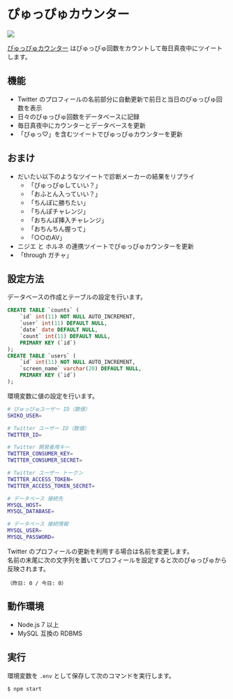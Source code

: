 ぴゅっぴゅカウンター
====================

[![][dependencies-badge]][dependencies-link]

[ぴゅっぴゅカウンター](https://xn--y2wx43a.chitoku.jp) はぴゅっぴゅ回数をカウントして毎日真夜中にツイートします。

## 機能

- Twitter のプロフィールの名前部分に自動更新で前日と当日のぴゅっぴゅ回数を表示
- 日々のぴゅっぴゅ回数をデータベースに記録
- 毎日真夜中にカウンターとデータベースを更新
- 「ぴゅっ♡」を含むツイートでぴゅっぴゅカウンターを更新

## おまけ

- だいたい以下のようなツイートで診断メーカーの結果をリプライ
  - 「ぴゅっぴゅしていい？」
  - 「おふとん入っていい？」
  - 「ちんぽに勝ちたい」
  - 「ちんぽチャレンジ」
  - 「おちんぽ挿入チャレンジ」
  - 「おちんちん握って」
  - 「○○のAV」
- ニジエ と ホルネ の連携ツイートでぴゅっぴゅカウンターを更新
- 「through ガチャ」

## 設定方法

データベースの作成とテーブルの設定を行います。

```sql
CREATE TABLE `counts` (
    `id` int(11) NOT NULL AUTO_INCREMENT,
    `user` int(11) DEFAULT NULL,
    `date` date DEFAULT NULL,
    `count` int(11) DEFAULT NULL,
    PRIMARY KEY (`id`)
);
CREATE TABLE `users` (
    `id` int(11) NOT NULL AUTO_INCREMENT,
    `screen_name` varchar(20) DEFAULT NULL,
    PRIMARY KEY (`id`)
);
```

環境変数に値の設定を行います。

```bash
# ぴゅっぴゅユーザー ID（数値）
SHIKO_USER=

# Twitter ユーザー ID（数値）
TWITTER_ID=

# Twitter 開発者用キー
TWITTER_CONSUMER_KEY=
TWITTER_CONSUMER_SECRET=

# Twitter ユーザー トークン
TWITTER_ACCESS_TOKEN=
TWITTER_ACCESS_TOKEN_SECRET=

# データベース 接続先
MYSQL_HOST=
MYSQL_DATABASE=

# データベース 接続情報
MYSQL_USER=
MYSQL_PASSWORD=
```

Twitter のプロフィールの更新を利用する場合は名前を変更します。  
名前の末尾に次の文字列を置いてプロフィールを設定すると次のぴゅっぴゅから反映されます。

```
（昨日: 0 / 今日: 0）
```

## 動作環境

- Node.js 7 以上
- MySQL 互換の RDBMS

## 実行

環境変数を `.env` として保存して次のコマンドを実行します。

```bash
$ npm start
```

[dependencies-link]:    https://gemnasium.com/github.com/chitoku-k/ejaculation-counter
[dependencies-badge]:   https://img.shields.io/gemnasium/chitoku-k/ejaculation-counter.svg?style=flat-square
